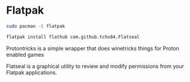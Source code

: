 # Flatpak

```bash
sudo pacman -S flatpak
```

```bash
flatpak install flathub com.github.tchx84.Flatseal
```

Protontricks is a simple wrapper that does winetricks things for Proton enabled games

Flatseal is a graphical utility to review and modify permissions from your Flatpak applications.
